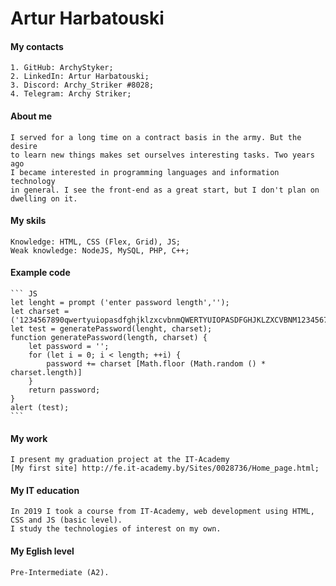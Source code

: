 # Artur Harbatouski

#### My contacts
    1. GitHub: ArchyStyker;
    2. LinkedIn: Artur Harbatouski;
    3. Discord: Archy_Striker #8028;
    4. Telegram: Archy Striker;
    
#### About me
    I served for a long time on a contract basis in the army. But the desire 
    to learn new things makes set ourselves interesting tasks. Two years ago 
    I became interested in programming languages and information technology 
    in general. I see the front-end as a great start, but I don't plan on 
    dwelling on it.

#### My skils
    Knowledge: HTML, CSS (Flex, Grid), JS;
    Weak knowledge: NodeJS, MySQL, PHP, C++;

#### Example code
    ``` JS
    let lenght = prompt ('enter password length','');
    let charset = ('1234567890qwertyuiopasdfghjklzxcvbnmQWERTYUIOPASDFGHJKLZXCVBNM1234567890');
    let test = generatePassword(lenght, charset);
    function generatePassword(length, charset) {
        let password = '';
        for (let i = 0; i < length; ++i) {
            password += charset [Math.floor (Math.random () * charset.length)]
        }
        return password;
    }
    alert (test);
    ```

#### My work
    I present my graduation project at the IT-Academy
    [My first site] http://fe.it-academy.by/Sites/0028736/Home_page.html;

#### My IT education
    In 2019 I took a course from IT-Academy, web development using HTML, CSS and JS (basic level).
    I study the technologies of interest on my own.
    
#### My Eglish level
    Pre-Intermediate (A2).      
